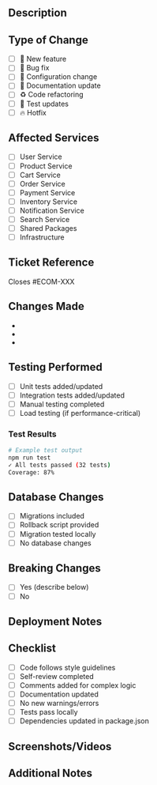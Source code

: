 ## Description
<!-- Brief description of changes -->

## Type of Change
- [ ] 🚀 New feature
- [ ] 🐛 Bug fix
- [ ] 🔧 Configuration change
- [ ] 📝 Documentation update
- [ ] ♻️ Code refactoring
- [ ] 🧪 Test updates
- [ ] 🔥 Hotfix

## Affected Services
- [ ] User Service
- [ ] Product Service
- [ ] Cart Service
- [ ] Order Service
- [ ] Payment Service
- [ ] Inventory Service
- [ ] Notification Service
- [ ] Search Service
- [ ] Shared Packages
- [ ] Infrastructure

## Ticket Reference
Closes #ECOM-XXX

## Changes Made
<!-- Detailed list of changes -->
- 
- 
- 

## Testing Performed
- [ ] Unit tests added/updated
- [ ] Integration tests added/updated
- [ ] Manual testing completed
- [ ] Load testing (if performance-critical)

### Test Results
<!-- Paste test results or screenshots -->

```bash
# Example test output
npm run test
✓ All tests passed (32 tests)
Coverage: 87%
```

## Database Changes
- [ ] Migrations included
- [ ] Rollback script provided
- [ ] Migration tested locally
- [ ] No database changes

## Breaking Changes
- [ ] Yes (describe below)
- [ ] No

<!-- If yes, describe the breaking changes and migration path -->

## Deployment Notes
<!-- Special deployment instructions, dependencies, configuration changes -->

## Checklist
- [ ] Code follows style guidelines
- [ ] Self-review completed
- [ ] Comments added for complex logic
- [ ] Documentation updated
- [ ] No new warnings/errors
- [ ] Tests pass locally
- [ ] Dependencies updated in package.json

## Screenshots/Videos
<!-- If UI changes, add screenshots or videos -->

## Additional Notes
<!-- Any other information for reviewers -->
